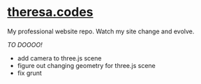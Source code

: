 # [theresa.codes](theresa.codes)

My professional website repo. Watch my site change and evolve.

*TO DOOOO!*
- add camera to three.js scene
- figure out changing geometry for three.js scene
- fix grunt
